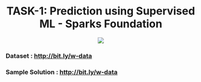 <h1 align='center'> TASK-1: Prediction using Supervised ML - Sparks Foundation </h1>

<center><img src='1.JPG'></center>

### Dataset : http://bit.ly/w-data

### Sample Solution : http://bit.ly/w-data
